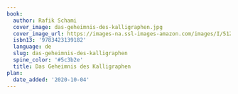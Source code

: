 ```yaml
---
book:
  author: Rafik Schami
  cover_image: das-geheimnis-des-kalligraphen.jpg
  cover_image_url: https://images-na.ssl-images-amazon.com/images/I/51Zh5GjclyL._SX324_BO1,204,203,200_.jpg
  isbn13: '9783423139182'
  language: de
  slug: das-geheimnis-des-kalligraphen
  spine_color: '#5c3b2e'
  title: Das Geheimnis des Kalligraphen
plan:
  date_added: '2020-10-04'
---
```


